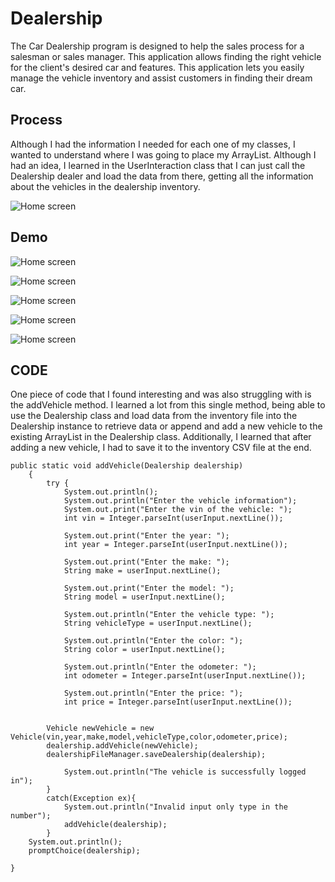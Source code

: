 # Dealership

The Car Dealership program is designed to help the sales process for a salesman or sales manager. This application allows finding the right vehicle for the client's desired car and features. This application lets you easily manage the vehicle inventory and assist customers in finding their dream car.

## Process

Although I had the information I needed for each one of my classes, I wanted to understand where I was going to place my ArrayList. Although I had an idea, I learned in the UserInteraction class that I can just call the Dealership dealer and load the data from there, getting all the information about the vehicles in the dealership inventory.

![Home screen](images/diagram.jpeg)


## Demo 

![Home screen](images/part1.jpeg)

![Home screen](images/partTwo.jpeg)

![Home screen](images/partThree.jpeg)

![Home screen](images/partfour.jpeg)

![Home screen](images/partfive.jpeg)


## CODE

One piece of code that I found interesting and was also struggling with is the addVehicle method. I learned a lot from this single method, being able to use the Dealership class and load data from the inventory file into the Dealership instance to retrieve data or append and add a new vehicle to the existing ArrayList in the Dealership class. Additionally, I learned that after adding a new vehicle, I had to save it to the inventory CSV file at the end.

    public static void addVehicle(Dealership dealership)
        {
            try {
                System.out.println();
                System.out.println("Enter the vehicle information");
                System.out.print("Enter the vin of the vehicle: ");
                int vin = Integer.parseInt(userInput.nextLine());

                System.out.print("Enter the year: ");
                int year = Integer.parseInt(userInput.nextLine());

                System.out.print("Enter the make: ");
                String make = userInput.nextLine();

                System.out.print("Enter the model: ");
                String model = userInput.nextLine();

                System.out.println("Enter the vehicle type: ");
                String vehicleType = userInput.nextLine();

                System.out.println("Enter the color: ");
                String color = userInput.nextLine();

                System.out.println("Enter the odometer: ");
                int odometer = Integer.parseInt(userInput.nextLine());

                System.out.println("Enter the price: ");
                int price = Integer.parseInt(userInput.nextLine());


            Vehicle newVehicle = new Vehicle(vin,year,make,model,vehicleType,color,odometer,price);
            dealership.addVehicle(newVehicle);
            dealershipFileManager.saveDealership(dealership);

                System.out.println("The vehicle is successfully logged in");
            }
            catch(Exception ex){
                System.out.println("Invalid input only type in the number");
                addVehicle(dealership);
            }
        System.out.println();
        promptChoice(dealership);

    }